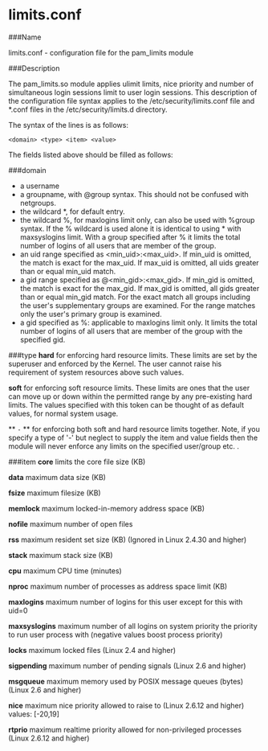 # limits.conf

###Name

limits.conf - configuration file for the pam_limits module

###Description

The pam_limits.so module applies ulimit limits, nice priority and number of simultaneous login sessions limit to user login sessions. This description of the configuration file syntax applies to the /etc/security/limits.conf file and *.conf files in the /etc/security/limits.d directory.

The syntax of the lines is as follows:

`<domain> <type> <item> <value>`

The fields listed above should be filled as follows:

###domain
* a username
* a groupname, with @group syntax. This should not be confused with netgroups.
* the wildcard *, for default entry.
* the wildcard %, for maxlogins limit only, can also be used with %group syntax. If the % wildcard is used alone it is identical to using * with maxsyslogins limit. With a group specified after % it limits the total number of logins of all users that are member of the group.
* an uid range specified as <min_uid>:<max_uid>. If min_uid is omitted, the match is exact for the max_uid. If max_uid is omitted, all uids greater than or equal min_uid match.
* a gid range specified as @<min_gid>:<max_gid>. If min_gid is omitted, the match is exact for the max_gid. If max_gid is omitted, all gids greater than or equal min_gid match. For the exact match all groups including the user's supplementary groups are examined. For the range matches only the user's primary group is examined.
* a gid specified as %:<gid> applicable to maxlogins limit only. It limits the total number of logins of all users that are member of the group with the specified gid.
    
###type
**hard**
  for enforcing hard resource limits. These limits are set by the superuser and enforced by the Kernel. The user cannot raise his requirement of system resources above such values.
  
**soft**
  for enforcing soft resource limits. These limits are ones that the user can move up or down within the permitted range by any pre-existing hard limits. The values specified with this token can be thought of as default values, for normal system usage.

** `-` **
  for enforcing both soft and hard resource limits together.
  Note, if you specify a type of '-' but neglect to supply the item and value fields then the module will never enforce any limits on the specified user/group etc. .

###item
**core**
limits the core file size (KB)

**data**
maximum data size (KB)

**fsize**
maximum filesize (KB)

**memlock**
maximum locked-in-memory address space (KB)

**nofile**
maximum number of open files

**rss**
maximum resident set size (KB) (Ignored in Linux 2.4.30 and higher)

**stack**
maximum stack size (KB)

**cpu**
maximum CPU time (minutes)

**nproc**
maximum number of processes
as address space limit (KB)

**maxlogins**
maximum number of logins for this user except for this with uid=0

**maxsyslogins**
maximum number of all logins on system priority the priority to run user process with (negative values boost process priority)

**locks**
maximum locked files (Linux 2.4 and higher)

**sigpending**
maximum number of pending signals (Linux 2.6 and higher)

**msgqueue**
maximum memory used by POSIX message queues (bytes) (Linux 2.6 and higher)

**nice**
maximum nice priority allowed to raise to (Linux 2.6.12 and higher) values: [-20,19]

**rtprio**
maximum realtime priority allowed for non-privileged processes (Linux 2.6.12 and higher)